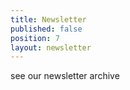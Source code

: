 ```yaml
---
title: Newsletter
published: false
position: 7
layout: newsletter
---
```


see our newsletter archive